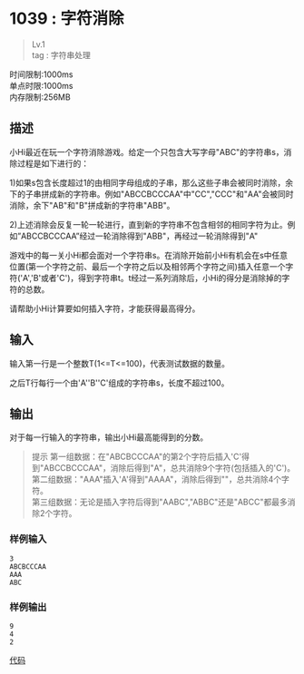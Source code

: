 # 1039 : 字符消除
>Lv.1  
tag : 字符串处理  

时间限制:1000ms  
单点时限:1000ms  
内存限制:256MB  

## 描述
小Hi最近在玩一个字符消除游戏。给定一个只包含大写字母"ABC"的字符串s，消除过程是如下进行的：

1)如果s包含长度超过1的由相同字母组成的子串，那么这些子串会被同时消除，余下的子串拼成新的字符串。例如"ABCCBCCCAA"中"CC","CCC"和"AA"会被同时消除，余下"AB"和"B"拼成新的字符串"ABB"。

2)上述消除会反复一轮一轮进行，直到新的字符串不包含相邻的相同字符为止。例如”ABCCBCCCAA”经过一轮消除得到"ABB"，再经过一轮消除得到"A"

游戏中的每一关小Hi都会面对一个字符串s。在消除开始前小Hi有机会在s中任意位置(第一个字符之前、最后一个字符之后以及相邻两个字符之间)插入任意一个字符('A','B'或者'C')，得到字符串t。t经过一系列消除后，小Hi的得分是消除掉的字符的总数。

请帮助小Hi计算要如何插入字符，才能获得最高得分。

## 输入
输入第一行是一个整数T(1<=T<=100)，代表测试数据的数量。

之后T行每行一个由'A''B''C'组成的字符串s，长度不超过100。

## 输出
对于每一行输入的字符串，输出小Hi最高能得到的分数。

>提示
第一组数据：在"ABCBCCCAA"的第2个字符后插入'C'得到"ABCCBCCCAA"，消除后得到"A"，总共消除9个字符(包括插入的'C')。  
第二组数据："AAA"插入'A'得到"AAAA"，消除后得到""，总共消除4个字符。  
第三组数据：无论是插入字符后得到"AABC","ABBC"还是"ABCC"都最多消除2个字符。  

### 样例输入
    3
    ABCBCCCAA
    AAA
    ABC

### 样例输出
    9
    4
    2
        
[代码](./1039.cpp)